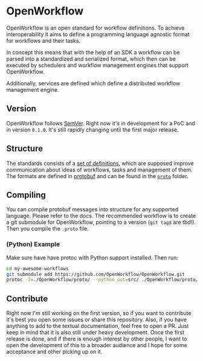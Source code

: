 # OpenWorkflow
OpenWorkflow is an open standard for workflow definitions. 
To achieve interoperability it aims to define a programming language agnostic format for workflows and their tasks.

In concept this means that with the help of an SDK a workflow can be parsed into a standardized and serialized format, which then can be executed by schedulers and workflow management engines that support OpenWorkflow.

Additionally, services are defined which define a distributed workflow management engine.

## Version
OpenWorkflow follows [SemVer](https://semver.org/). 
Right now it's in development for a PoC and in version `0.1.0`. 
It's still rapidly changing until the first major release.

## Structure
The standards consists of a [set of definitions](./DEFINITIONS.md), which are supposed improve communication about ideas of workflows, tasks and management of them. 
The formats are defined in [protobuf](https://developers.google.com/protocol-buffers/) and can be found in the [`proto`](./proto/) folder.

## Compiling
You can compile protobuf messages into structure for any supported language. Please refer to the docs. 
The recommended workflow is to create a git submodule for OpenWorkflow, pointing to a version (`git tag`s are tbd!). 
Then you compile the `.proto` file.

### (Python) Example
Make sure have have protoc with Python support installed. 
Then run:
```sh
cd my-awesome-workflows
git submodule add https://github.com/OpenWorkflow/OpenWorkflow.git
protoc -I=./OpenWorkflow/proto/ --python_out=src/ ./OpenWorkflow/proto/openworkflow.proto
```

## Contribute
Right now I'm still working on the first version, so if you want to contribute it's best you open some issues or share this repository. 
Also, if you have anything to add to the textual documentation, feel free to open a PR. Just keep in mind that it is also still under heavy development. 
Once the first release is done, and if there is enough interest by other people, I want to open the development of this to a broader audience and I hope for some acceptance and other picking up on it.
